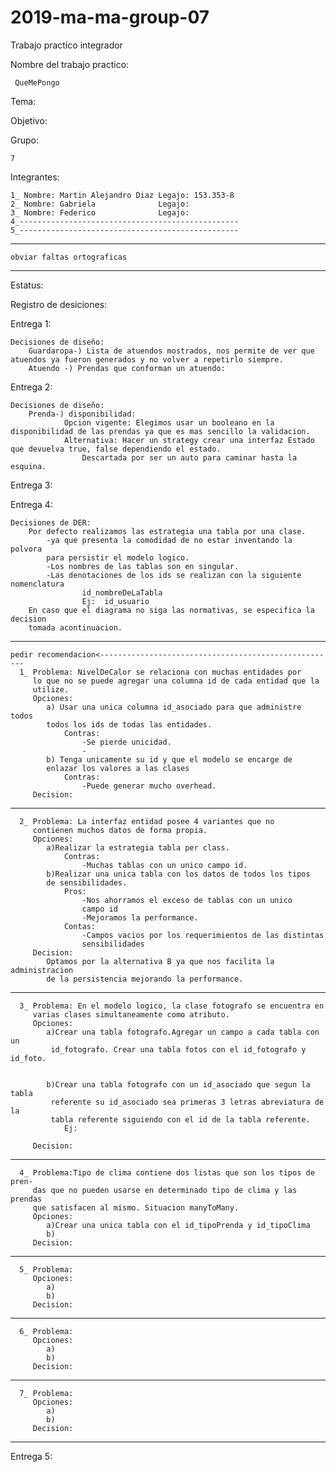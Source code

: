 # 2019-ma-ma-group-07

Trabajo practico integrador

Nombre del trabajo practico:

     QueMePongo

Tema: 

Objetivo:

Grupo:
 
    7
    
Integrantes:

    1_ Nombre: Martin Alejandro Diaz Legajo: 153.353-8
    2_ Nombre: Gabriela              Legajo:
    3_ Nombre: Federico              Legajo:    
    4_-------------------------------------------------
    5_-------------------------------------------------

-----------------------------------------------------------------
    obviar faltas ortograficas
-----------------------------------------------------------------
Estatus:

Registro de desiciones:
   
Entrega 1:

    Decisiones de diseño:
        Guardaropa-) Lista de atuendos mostrados, nos permite de ver que atuendos ya fueron generados y no volver a repetirlo siempre.
        Atuendo -) Prendas que conforman un atuendo:

Entrega 2:

    Decisiones de diseño:
        Prenda-) disponibilidad:
                Opcion vigente: Elegimos usar un booleano en la disponibilidad de las prendas ya que es mas sencillo la validacion.
                Alternativa: Hacer un strategy crear una interfaz Estado que devuelva true, false dependiendo el estado.
                    Descartada por ser un auto para caminar hasta la esquina.
Entrega 3:


Entrega 4:

    Decisiones de DER:
        Por defecto realizamos las estrategia una tabla por una clase.
            -ya que presenta la comodidad de no estar inventando la polvora
            para persistir el modelo logico.
            -Los nombres de las tablas son en singular.
            -Las denotaciones de los ids se realizan con la siguiente nomenclatura
                    id_nombreDeLaTabla
                    Ej:  id_usuario
        En caso que el diagrama no siga las normativas, se especifica la decision
        tomada acontinuacion.
--------------------------------------------------------------------------------
    pedir recomendacion<-----------------------------------------------------
      1_ Problema: NivelDeCalor se relaciona con muchas entidades por
         lo que no se puede agregar una columna id de cada entidad que la 
         utilize.
         Opciones: 
            a) Usar una unica columna id_asociado para que administre todos
            todos los ids de todas las entidades.
                Contras:
                    -Se pierde unicidad.
                    -
            b) Tenga unicamente su id y que el modelo se encarge de 
            enlazar los valores a las clases
                Contras:
                    -Puede generar mucho overhead.
         Decision:

------------------------------------------------------------------------------         
      2_ Problema: La interfaz entidad posee 4 variantes que no 
         contienen muchos datos de forma propia. 
         Opciones:
            a)Realizar la estrategia tabla per class.
                Contras:
                    -Muchas tablas con un unico campo id.
            b)Realizar una unica tabla con los datos de todos los tipos
            de sensibilidades.
                Pros:
                    -Nos ahorramos el exceso de tablas con un unico 
                    campo id
                    -Mejoramos la performance.
                Contas:
                    -Campos vacios por los requerimientos de las distintas
                    sensibilidades
         Decision:
            Optamos por la alternativa B ya que nos facilita la administracion
            de la persistencia mejorando la performance.
------------------------------------------------------------------------------
      3_ Problema: En el modelo logico, la clase fotografo se encuentra en
         varias clases simultaneamente como atributo.  
         Opciones:
            a)Crear una tabla fotografo.Agregar un campo a cada tabla con un
             id_fotografo. Crear una tabla fotos con el id_fotografo y id_foto.
            
            
            b)Crear una tabla fotografo con un id_asociado que segun la tabla
             referente su id_asociado sea primeras 3 letras abreviatura de la
             tabla referente siguiendo con el id de la tabla referente.
                Ej:
                
         Decision: 
------------------------------------------------------------------------------    
      4_ Problema:Tipo de clima contiene dos listas que son los tipos de pren-
         das que no pueden usarse en determinado tipo de clima y las prendas 
         que satisfacen al mismo. Situacion manyToMany.
         Opciones:
            a)Crear una unica tabla con el id_tipoPrenda y id_tipoClima 
            b)
         Decision: 
------------------------------------------------------------------------------    
      5_ Problema:
         Opciones:
            a)
            b)
         Decision: 
------------------------------------------------------------------------------    
      6_ Problema:
         Opciones:
            a)
            b)
         Decision: 
------------------------------------------------------------------------------    
      7_ Problema:
         Opciones:
            a)
            b)
         Decision: 
------------------------------------------------------------------------------    
Entrega 5:



